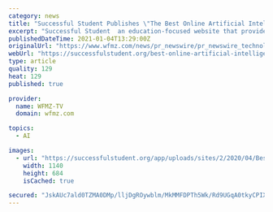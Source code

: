 ```yaml
---
category: news
title: "Successful Student Publishes \"The Best Online Artificial Intelligence Degrees for 2021\""
excerpt: "Successful Student  an education-focused website that provides objective, student-centric college rankings to help students navigate education, has published its ranking of"
publishedDateTime: 2021-01-04T13:29:00Z
originalUrl: "https://www.wfmz.com/news/pr_newswire/pr_newswire_technology/successful-student-publishes-the-best-online-artificial-intelligence-degrees-for-2021/article_e4fe782b-01f5-5ca1-9f6c-9d2934cca4c8.html"
webUrl: "https://successfulstudent.org/best-online-artificial-intelligence-degrees/"
type: article
quality: 129
heat: 129
published: true

provider:
  name: WFMZ-TV
  domain: wfmz.com

topics:
  - AI

images:
  - url: "https://successfulstudent.org/app/uploads/sites/2/2020/04/Best-Online-Artificial-Intelligence-Degrees.jpg"
    width: 1140
    height: 684
    isCached: true

secured: "JskAUc7ald0TZMA0DMp/lljDgROywblm/MkMMFDPTh5Wk/Rd9UGqA0tkyCPIXYlb5Ojtb6rwmZ2QYSm1jMgBTnHXhAQutyNP6cjghu+PlZL7d0gtXkgDL/N2uV2VrYG5ZhEd7XdMIxdp3SDKENNo/wJv2w/mBMLkLk5iBlKuzKdvxYKLv5VRUVDCxCZ+LEqn3MqJl9P9mdYDu8lyg23EhMg5jQlVa/lmnMEdzSWmmHcH3QeJfU+tLIyfeU602dR31/zMQNyWABDO+3Q/D+lAGL1C6nbTWFVhUhpoq8kqsC6Gzn+ThuYc9xEfOrExmSv3/Ri94CEAT7FaWk6V5ES2fn6XXmzDKpNC9AM32WKTBNU=;IFS3CuFif24GTOGk9EpBAw=="
---
```


